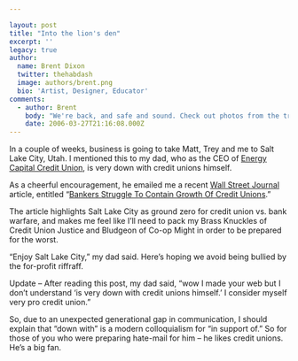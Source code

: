 ```yaml
---

layout: post
title: "Into the lion's den"
excerpt: ''
legacy: true
author:
  name: Brent Dixon
  twitter: thehabdash
  image: authors/brent.png
  bio: 'Artist, Designer, Educator'
comments:
  - author: Brent
    body: "We're back, and safe and sound. Check out photos from the trip \"here\":http://flickr.com/photos/trabian (under \"Salt Lake City, UT\")."
    date: 2006-03-27T21:16:08.000Z
---
```


<p>In a couple of weeks, business is going to take Matt, Trey and me to Salt Lake City, Utah. I mentioned this to my dad, who as the <span class="caps">CEO</span> of <a href="http://www.eccu.net">Energy Capital Credit Union</a>, is very down with credit unions himself.</p>
<p>As a cheerful encouragement, he emailed me a recent <a href="http://online.wsj.com/">Wall Street Journal</a> article, entitled &#8220;<a href="http://online.wsj.com/article_email/SB114170180105191121-lMyQjAxMDE2NDAxODcwMDgxWj.html">Bankers Struggle To Contain Growth Of Credit Unions</a>.&#8221;</p>
<p>The article highlights Salt Lake City as ground zero for credit union vs. bank warfare, and makes me feel like I&#8217;ll need to pack my Brass Knuckles of Credit Union Justice and Bludgeon of Co-op Might in order to be prepared for the worst.</p>
<p>&#8220;Enjoy Salt Lake City,&#8221; my dad said. Here&#8217;s hoping we avoid being bullied by the for-profit riffraff.</p>
<p><span style="font-size: 90%"><p>Update &#8211; After reading this post, my dad said, &#8220;wow I made your web but I don&#8217;t understand &#8216;is very down with credit unions himself.&#8217; I consider myself very pro credit union.&#8221; </p>
<p>So, due to an unexpected generational gap in communication, I should explain that &#8220;down with&#8221; is a modern colloquialism for &#8220;in support of.&#8221; So for those of you who were preparing hate-mail for him &#8211; he likes credit unions. He&#8217;s a big fan.</p></span></p>